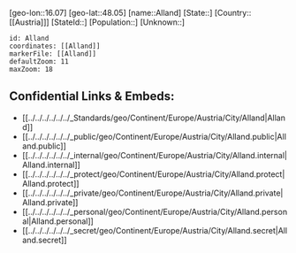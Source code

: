 ﻿---
location: [48.05,16.07]
mapzoom: [7,12] 
mapmarker: city 
type: City
tags:
- geo/City


SpocWebEntityId: 28744
isDeleted: false
confidential: public

---
[geo-lon::16.07]
[geo-lat::48.05]
[name::Alland]
[State::]
[Country::[[Austria]]]
[StateId::]
[Population::]
[Unknown::]


```leaflet
id: Alland
coordinates: [[Alland]]
markerFile: [[Alland]]
defaultZoom: 11 
maxZoom: 18
```


## Confidential Links & Embeds: 
- [[../../../../../../_Standards/geo/Continent/Europe/Austria/City/Alland|Alland]] 
- [[../../../../../../_public/geo/Continent/Europe/Austria/City/Alland.public|Alland.public]] 
- [[../../../../../../_internal/geo/Continent/Europe/Austria/City/Alland.internal|Alland.internal]] 
- [[../../../../../../_protect/geo/Continent/Europe/Austria/City/Alland.protect|Alland.protect]] 
- [[../../../../../../_private/geo/Continent/Europe/Austria/City/Alland.private|Alland.private]] 
- [[../../../../../../_personal/geo/Continent/Europe/Austria/City/Alland.personal|Alland.personal]] 
- [[../../../../../../_secret/geo/Continent/Europe/Austria/City/Alland.secret|Alland.secret]] 
